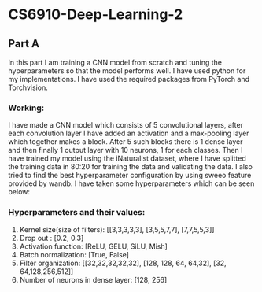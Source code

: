 # CS6910-Deep-Learning-2

## Part A

In this part I am training a CNN model from scratch and tuning the hyperparameters so that the model performs well. I have used python for my implementations. I have used the required packages from PyTorch and Torchvision.

### Working:
I have made a CNN model which consists of 5 convolutional layers, after each convolution layer I have added an activation and a max-pooling layer which together makes a block. After 5 such blocks there is 1 dense layer and then finally 1 output layer with 10 neurons, 1 for each classes.
Then I have trained my model using the iNaturalist dataset, where I have splitted the training data in 80:20 for training the data and validating the data. I also tried to find the best hyperparameter configuration by using sweeo feature provided by wandb. I have taken some hyperparameters which can be seen below:
### Hyperparameters and their values:
1. Kernel size(size of filters): [[3,3,3,3,3], [3,5,5,7,7], [7,7,5,5,3]]
2. Drop out : [0.2, 0.3]
3.  Activation function: [ReLU, GELU, SiLU, Mish]
4. Batch normalization: [True, False]
5. Filter organization: [[32,32,32,32,32], [128, 128, 64, 64,32], [32, 64,128,256,512]]
6. Number of neurons in dense layer: [128, 256]
